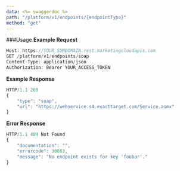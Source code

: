 ```yaml
---
data: <%= swaggerdoc %>
path: "/platform/v1/endpoints/{endpointType}"
method: "get"
---
```

###Usage
**Example Request**
```js
Host: https://YOUR_SUBDOMAIN.rest.marketingcloudapis.com
GET /platform/v1/endpoints/soap
Content-Type: application/json
Authorization: Bearer YOUR_ACCESS_TOKEN

```
**Example Response**
```js
HTTP/1.1 200
{
    "type": "soap",
    "url": "https://webservice.s4.exacttarget.com/Service.asmx"
}
```
**Error Response**
```js
HTTP/1.1 404 Not Found
{
    "documentation": "",
    "errorcode": 30003,
    "message": "No endpoint exists for key 'foobar'."
}
```
